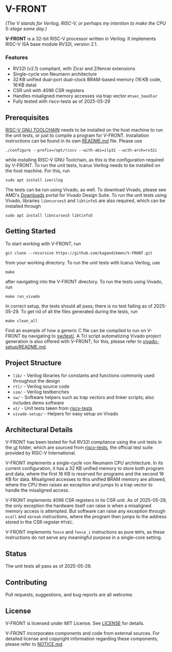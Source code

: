 # V-FRONT

*(The V stands for Verilog, RISC-V, or perhaps my intention to make the CPU 5-stage some day.)*

**V-FRONT** is a 32-bit RISC-V processor written in Verilog. It implements RISC-V ISA base module RV32I, version 2.1. 

### Features

- RV32I (v2.1) compliant, with Zicsr and Zifencei extensions
- Single-cycle von Neumann architecture
- 32 KB unified dual-port dual-clock BRAM-based memory (16 KB code, 16 KB data)
- CSR unit with 4096 CSR registers
- Handles misaligned memory accesses via trap vector `mtvec_handler`
- Fully tested with riscv-tests as of 2025-05-29

## Prerequisites

[RISC-V GNU TOOLCHAIN](https://github.com/riscv-collab/riscv-gnu-toolchain) needs to be installed on the host machine to run the unit tests, or just to compile a program for V-FRONT. Installation instructions can be found in its own [README.md](https://github.com/riscv-collab/riscv-gnu-toolchain/blob/master/README.md) file. Please use 
```
./configure --prefix=/opt/riscv --with-abi=ilp32 --with-arch=rv32i
```
while installing RISC-V GNU Toolchain, as this is the configuration required by V-FRONT. To run the unit tests, Icarus Verilog needs to be installed on the host machine. For this, run
```
sudo apt install iverilog
```
The tests can be run using Vivado, as well. To download Vivado, please see AMD's [Downloads](https://www.xilinx.com/support/download.html) portal for Vivado Design Suite. To run the unit tests using Vivado, libraries `libncurses5` and `libtinfo5` are also required, which can be installed through
```
sudo apt install libncurses5 libtinfo5
```

## Getting Started

To start working with V-FRONT, run
```
git clone --recursive https://github.com/kagandikmen/V-FRONT.git
```
from your working directory. To run the unit tests with Icarus Verilog, use
```
make
```
after navigating into the V-FRONT directory. To run the tests using Vivado, run
```
make run_vivado
```
In correct setup, the tests should all pass; there is no test failing as of 2025-05-29. To get rid of all the files generated during the tests, run
```
make clean_all
```
Find an example of how a generic C file can be compiled to run on V-FRONT by navigating to [sw/test/](sw/test/). A Tcl script automatizing Vivado project generation is also offered with V-FRONT; for this, please refer to [vivado-setup/README.md](vivado-setup/README.md).

## Project Structure

- `lib/` - Verilog libraries for constants and functions commonly used throughout the design
- `rtl/` - Verilog source code
- `sim/` - Verilog testbenches
- `sw/` - Software helpers such as trap vectors and linker scripts; also includes demo software
- `ut/` - Unit tests taken from [riscv-tests](https://github.com/riscv-software-src/riscv-tests)
- `vivado-setup/` - Helpers for easy setup on Vivado

## Architectural Details

V-FRONT has been tested for full RV32I compliance using the unit tests in the [ut](ut/) folder, which are sourced from [riscv-tests](https://github.com/riscv-software-src/riscv-tests), the official test suite provided by RISC-V International.

V-FRONT implements a single-cycle von Neumann CPU architecture. In its current configuration, it has a 32 KB unified memory to store both program and data, where the first 16 KB is reserved for programs and the second 16 KB for data. Misaligned accesses to this unified BRAM memory are allowed, where the CPU then raises an exception and jumps to a trap vector to handle the misaligned access.

V-FRONT implements 4096 CSR registers in its CSR unit. As of 2025-05-29, the only exception the hardware itself can raise is when a misaligned memory access is attempted. But software can raise any exception through `ecall` and `ebreak` instructions, where the program then jumps to the address stored in the CSR register `MTVEC`.

V-FRONT implements `fence` and `fence_i` instructions as pure `NOP`s, as these instructions do not serve any meaningful purpose in a single-core setting.

## Status

The unit tests all pass as of 2025-05-29.

## Contributing

Pull requests, suggestions, and bug reports are all welcome.

## License

V-FRONT is licensed under MIT License. See [LICENSE](LICENSE) for details.

V-FRONT incorporates components and code from external sources. For detailed license and copyright information regarding these components, please refer to [NOTICE.md](NOTICE.md).
